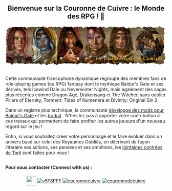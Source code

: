 <h2 align="center">Bienvenue sur la Couronne de Cuivre : le Monde des RPG ! 👋</h2>

<div align="center"><a href="https://www.baldursgateworld.fr/lacouronne/content/"><img src="https://raw.githubusercontent.com/LaCouronnedeCuivre/.github/main/profile/logo_lcc.png"></a></div>

## 

Cette communauté francophone dynamique regroupe des membres fans de role-playing games (ou RPG) fantasy dont le mythique Baldur's Gate et ses dérivés, tels Icewind Dale ou Neverwinter Nights, mais également des sagas plus récentes comme Dragon Age, Drakensang et The Witcher, sans oublier Pillars of Eternity, Torment: Tides of Numenéra et Divinity: Original Sin 2.

Dans un registre plus technique, la communauté <a href="https://www.baldursgateworld.fr/lacouronne/la-forge-de-grondemarteau/">développe des mods pour Baldur's Gate</a> et les <a href="https://www.baldursgateworld.fr/lacouronne/la-chambre-des-scribes/">traduit</a> . N'hésitez pas à apporter votre contribution à ces travaux qui permettent de faire profiter les autres joueurs d'un nouveau regard sur le jeu !

Enfin, si vous souhaitez créer votre personnage et le faire évoluer dans un univers basé sur celui des Royaumes Oubliés, en décrivant de façon littéraire ses actions, ses pensées et ses ambitions, les <a href="https://www.baldursgateworld.fr/lacouronne/lointaines-contrees-de-toril/">lointaines contrées de Toril</a>  sont faites pour vous !

## 

<h4 align="left">Pour nous contacter (Connect with us) :</h4>

<p align="center">
<a href="https://www.baldursgateworld.fr/lacouronne/forum.php"><img align="center" src="https://avatars.githubusercontent.com/u/97599805?s=200&v=4" height="30" width="30" /></a>
<a href="https://discord.gg/v5F8PFT" target="blank"><img align="center" src="https://raw.githubusercontent.com/rahuldkjain/github-profile-readme-generator/master/src/images/icons/Social/discord.svg" alt="v5F8PFT" height="30" width="40" /></a>
<a href="https://twitter.com/couronnecuivre" target="blank"><img align="center" src="https://raw.githubusercontent.com/rahuldkjain/github-profile-readme-generator/master/src/images/icons/Social/twitter.svg" alt="couronnecuivre" height="24" width="32" /></a>
<a href="https://fb.com/couronnedecuivre" target="blank"><img align="center" src="https://raw.githubusercontent.com/rahuldkjain/github-profile-readme-generator/master/src/images/icons/Social/facebook.svg" alt="couronnedecuivre" height="24" width="32" /></a>

</p>

<!--
<img scr="https://www.baldursgateworld.fr/lacouronne/images_skinv1/logo_lcc16.png">
![image](https://www.baldursgateworld.fr/lacouronne/images_skinv1/logo_lcc16.png)

**Here are some ideas to get you started:**

🙋‍♀️ A short introduction - what is your organization all about?
🌈 Contribution guidelines - how can the community get involved?
👩‍💻 Useful resources - where can the community find your docs? Is there anything else the community should know?
🍿 Fun facts - what does your team eat for breakfast?
🧙 Remember, you can do mighty things with the power of [Markdown](https://docs.github.com/github/writing-on-github/getting-started-with-writing-and-formatting-on-github/basic-writing-and-formatting-syntax)
-->
